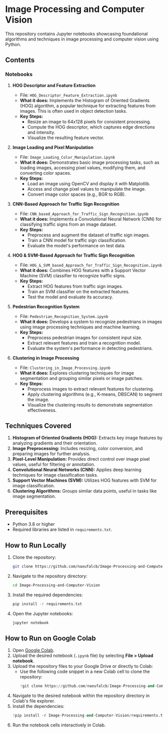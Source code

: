 # Image Processing and Computer Vision

This repository contains Jupyter notebooks showcasing foundational algorithms and techniques in image processing and computer vision using Python.

## Contents

### Notebooks
1. **HOG Descriptor and Feature Extraction**
   - File: `HOG_Descriptor_Feature_Extraction.ipynb`
   - **What it does:** Implements the Histogram of Oriented Gradients (HOG) algorithm, a popular technique for extracting features from images. This is often used in object detection tasks.
   - **Key Steps:**
     - Resize an image to 64x128 pixels for consistent processing.
     - Compute the HOG descriptor, which captures edge directions and intensity.
     - Visualize the resulting feature vector.

2. **Image Loading and Pixel Manipulation**
   - File: `Image_Loading_Color_Manipulation.ipynb`
   - **What it does:** Demonstrates basic image processing tasks, such as loading images, accessing pixel values, modifying them, and converting color spaces.
   - **Key Steps:**
     - Load an image using OpenCV and display it with Matplotlib.
     - Access and change pixel values to manipulate the image.
     - Convert image color spaces (e.g., BGR to RGB).

3. **CNN-Based Approach for Traffic Sign Recognition**
   - File: `CNN_based_Approach_for_Traffic_Sign_Recognition.ipynb`
   - **What it does:** Implements a Convolutional Neural Network (CNN) for classifying traffic signs from an image dataset.
   - **Key Steps:**
     - Preprocess and augment the dataset of traffic sign images.
     - Train a CNN model for traffic sign classification.
     - Evaluate the model's performance on test data.

4. **HOG & SVM-Based Approach for Traffic Sign Recognition**
   - File: `HOG_&_SVM_based_Approach_for_Traffic_Sign_Recognition.ipynb`
   - **What it does:** Combines HOG features with a Support Vector Machine (SVM) classifier to recognize traffic signs.
   - **Key Steps:**
     - Extract HOG features from traffic sign images.
     - Train an SVM classifier on the extracted features.
     - Test the model and evaluate its accuracy.

5. **Pedestrian Recognition System**
   - File: `Pedestrian_Recognition_System.ipynb`
   - **What it does:** Develops a system to recognize pedestrians in images using image processing techniques and machine learning.
   - **Key Steps:**
     - Preprocess pedestrian images for consistent input size.
     - Extract relevant features and train a recognition model.
     - Evaluate the system's performance in detecting pedestrians.

6. **Clustering in Image Processing**
   - File: `Clustering_in_Image_Processing.ipynb`
   - **What it does:** Explores clustering techniques for image segmentation and grouping similar pixels or image patches.
   - **Key Steps:**
     - Preprocess images to extract relevant features for clustering.
     - Apply clustering algorithms (e.g., K-means, DBSCAN) to segment the image.
     - Visualize the clustering results to demonstrate segmentation effectiveness.

## Techniques Covered
1. **Histogram of Oriented Gradients (HOG):**
   Extracts key image features by analyzing gradients and their orientation.
2. **Image Preprocessing:**
   Includes resizing, color conversion, and preparing images for further analysis.
3. **Pixel-Level Manipulation:**
   Provides direct control over image pixel values, useful for filtering or annotation.
4. **Convolutional Neural Networks (CNN):**
   Applies deep learning techniques for image classification tasks.
5. **Support Vector Machines (SVM):**
   Utilizes HOG features with SVM for image classification.
6. **Clustering Algorithms:**
   Groups similar data points, useful in tasks like image segmentation.

## Prerequisites
- Python 3.8 or higher
- Required libraries are listed in `requirements.txt`.

## How to Run Locally
1. Clone the repository:
   ```bash
   git clone https://github.com/naoufalcb/Image-Processing-and-Computer-Vision.git
   ```
2. Navigate to the repository directory:
   ```bash
   cd Image-Processing-and-Computer-Vision
   ```
3. Install the required dependencies:
   ```bash
   pip install -r requirements.txt
   ```
4. Open the Jupyter notebooks:
   ```bash
   jupyter notebook
   ```

## How to Run on Google Colab
1. Open [Google Colab](https://colab.research.google.com/).
2. Upload the desired notebook (`.ipynb` file) by selecting **File > Upload notebook**.
3. Upload the repository files to your Google Drive or directly to Colab:
   - Use the following code snippet in a new Colab cell to clone the repository:
     ```python
     !git clone https://github.com/naoufalcb/Image-Processing-and-Computer-Vision.git
     ```
4. Navigate to the desired notebook within the repository directory in Colab's file explorer.
5. Install the dependencies:
   ```python
   !pip install -r Image-Processing-and-Computer-Vision/requirements.txt
   ```
6. Run the notebook cells interactively in Colab.
